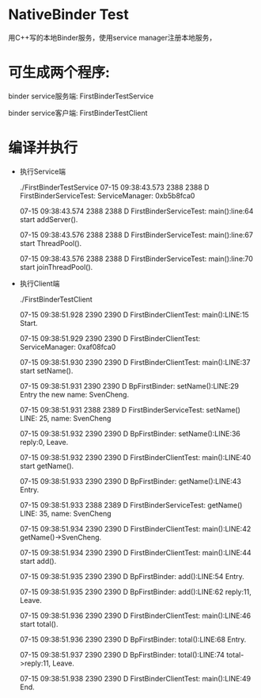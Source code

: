 NativeBinder Test
================

用C++写的本地Binder服务，使用service manager注册本地服务，

# 可生成两个程序:

  binder service服务端: FirstBinderTestService
  
  binder service客户端: FirstBinderTestClient
  
# 编译并执行

- 执行Service端
    
	./FirstBinderTestService
	07-15 09:38:43.573  2388  2388 D FirstBinderServiceTest: ServiceManager: 0xb5b8fca0  
	
    07-15 09:38:43.574  2388  2388 D FirstBinderServiceTest: main():line:64 start addServer().  
	
    07-15 09:38:43.576  2388  2388 D FirstBinderServiceTest: main():line:67 start ThreadPool().  
	
    07-15 09:38:43.576  2388  2388 D FirstBinderServiceTest: main():line:70 start joinThreadPool().  
	

- 执行Client端

    ./FirstBinderTestClient  
	
	07-15 09:38:51.928  2390  2390 D FirstBinderClientTest: main():LINE:15 Start.  
	
	07-15 09:38:51.929  2390  2390 D FirstBinderClientTest: ServiceManager: 0xaf08fca0  
	
	07-15 09:38:51.930  2390  2390 D FirstBinderClientTest: main():LINE:37 start setName().  
	
	07-15 09:38:51.931  2390  2390 D BpFirstBinder: setName():LINE:29 Entry the new name: SvenCheng.  
	
	07-15 09:38:51.931  2388  2389 D FirstBinderServiceTest: setName() LINE: 25, name: SvenCheng  
	
	07-15 09:38:51.932  2390  2390 D BpFirstBinder: setName():LINE:36 reply:0, Leave.  
	
	07-15 09:38:51.932  2390  2390 D FirstBinderClientTest: main():LINE:40 start getName().  
	
	07-15 09:38:51.933  2390  2390 D BpFirstBinder: getName():LINE:43 Entry.  
	
	07-15 09:38:51.933  2388  2389 D FirstBinderServiceTest: getName() LINE: 35, name: SvenCheng  
	
	07-15 09:38:51.934  2390  2390 D FirstBinderClientTest: main():LINE:42 getName()->SvenCheng.  
	
	07-15 09:38:51.934  2390  2390 D FirstBinderClientTest: main():LINE:44 start add().  
	
	07-15 09:38:51.935  2390  2390 D BpFirstBinder: add():LINE:54 Entry.  
	
	07-15 09:38:51.935  2390  2390 D BpFirstBinder: add():LINE:62 reply:11, Leave.  
	
	07-15 09:38:51.936  2390  2390 D FirstBinderClientTest: main():LINE:46 start total().  
	
	07-15 09:38:51.936  2390  2390 D BpFirstBinder: total():LINE:68 Entry.  
	
	07-15 09:38:51.937  2390  2390 D BpFirstBinder: total():LINE:74 total->reply:11, Leave.  
	
	07-15 09:38:51.938  2390  2390 D FirstBinderClientTest: main():LINE:49 End.  
	
	